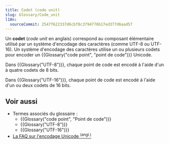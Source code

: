 ```yaml
---
title: Codet (code unit)
slug: Glossary/Code_unit
l10n:
  sourceCommit: 2547f622337d6cbf8c3794776b17ed377d6aad57
---
```


Un **codet** (<i lang="en">code unit</i> en anglais) correspond au composant élémentaire utilisé par un système d'encodage des caractères (comme UTF-8 ou UTF-16). Un système d'encodage des caractères utilise un ou plusieurs codets pour encoder un {{Glossary("code point", "point de code")}} Unicode.

Dans {{Glossary("UTF-8")}}, chaque point de code est encodé à l'aide d'un à quatre codets de 8 bits.

Dans {{Glossary("UTF-16")}}, chaque point de code est encodé à l'aide d'un ou deux codets de 16 bits.

## Voir aussi

- Termes associés du glossaire&nbsp;:
  - {{Glossary("code point", "Point de code")}}
  - {{Glossary("UTF-8")}}
  - {{Glossary("UTF-16")}}
- [La FAQ sur l'encodage Unicode <sup>(angl.)</sup>](https://www.unicode.org/faq/utf_bom.html)

